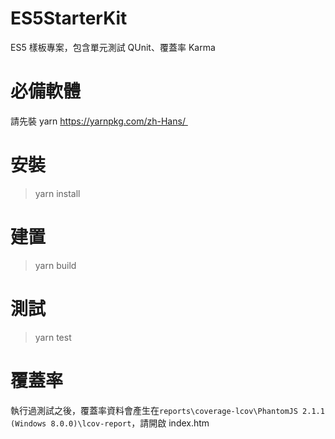# ES5StarterKit
ES5 樣板專案，包含單元測試 QUnit、覆蓋率 Karma

# 必備軟體

請先裝 yarn https://yarnpkg.com/zh-Hans/ 

# 安裝

> yarn install

# 建置

>  yarn build

# 測試

> yarn test

# 覆蓋率

執行過測試之後，覆蓋率資料會產生在`reports\coverage-lcov\PhantomJS 2.1.1 (Windows 8.0.0)\lcov-report`，請開啟 index.htm





